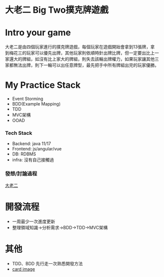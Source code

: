 # 大老二 Big Two撲克牌遊戲

# Intro your game
大老二是由四個玩家進行的撲克牌遊戲，每個玩家在遊戲開始會拿到13張牌，拿到梅花三的玩家可以優先出牌，其他玩家則依順時針出牌比牌，但一定要出比上一家還大的牌組，如沒有比上家大的牌組，則失去該輪出牌權力，如果玩家讓其他三家都無法出牌，則下一輪可以出任意牌型，最先把手中所有牌組出完的玩家優勝。

# My Practice Stack
   * Event Storming
   * BDD(Example Mapping)
   * TDD
   * MVC架構
   * OOAD

### Tech Stack
   * Backend: java 11/17
   * Frontend: js/angular/vue
   * DB: RDBMS
   * infra: 沒有自己接觸過
### 發想/討論過程
[大老二](https://miro.com/app/board/uXjVPKxMq7I=/?share_link_id=999661265235)

# 開發流程
  * 一周最少一次進度更新
  * 整理領域知識->分析需求->BDD->TDD->MVC架構
  
# 其他
  * TDD、BDD 先行走一次熟悉開發方法
  * [card image](https://www.flaticon.com/free-icons/poker-cards, "Flaticon.com")
